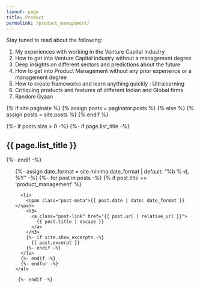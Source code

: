 ```yaml
---
layout: page
title: Product
permalink: /product_management/
---
```


Stay tuned to read about the following: 

1. My experiences with working in the Venture Capital Industry 
2. How to get into Venture Capital industry without a management degree 
3. Deep insights on different sectors and predictions about the future 
4. How to get into Product Management without any prior experience or a management degree 
5. How to create frameworks and learn anything quickly : Ultralearning 
6. Critiquing products and features of different Indian and Global firms 
7. Random Gyaan 

  {% if site.paginate %}
    {% assign posts = paginator.posts %}
  {% else %}
    {% assign posts = site.posts %}
  {% endif %}

{%- if posts.size > 0 -%}
    {%- if page.list_title -%}
      <h2 class="post-list-heading">{{ page.list_title }}</h2>
    {%- endif -%}
    <ul class="post-list">
      {%- assign date_format = site.minima.date_format | default: "%b %-d, %Y" -%}
      {%- for post in posts -%}
      {% if post.title == 'product_management' %}

      <li>
        <span class="post-meta">{{ post.date | date: date_format }}</span>
        <h3>
          <a class="post-link" href="{{ post.url | relative_url }}">
            {{ post.title | escape }}
          </a>
        </h3>
        {%- if site.show_excerpts -%}
          {{ post.excerpt }}
        {%- endif -%}
      </li>
      {%- endif -%}
      {%- endfor -%}
    </ul>

     {%- endif -%}
